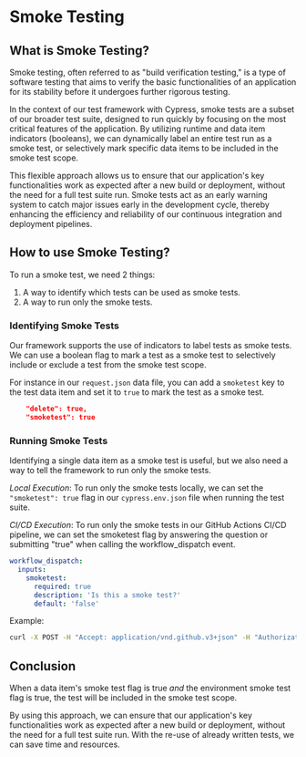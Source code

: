 # Smoke Testing

## What is Smoke Testing?

Smoke testing, often referred to as "build verification testing," is a type of software testing that aims to verify the basic functionalities of an application for its stability before it undergoes further rigorous testing.

In the context of our test framework with Cypress, smoke tests are a subset of our broader test suite, designed to run quickly by focusing on the most critical features of the application. By utilizing runtime and data item indicators (booleans), we can dynamically label an entire test run as a smoke test, or selectively mark specific data items to be included in the smoke test scope.

This flexible approach allows us to ensure that our application's key functionalities work as expected after a new build or deployment, without the need for a full test suite run. Smoke tests act as an early warning system to catch major issues early in the development cycle, thereby enhancing the efficiency and reliability of our continuous integration and deployment pipelines.

## How to use Smoke Testing?

To run a smoke test, we need 2 things:

1. A way to identify which tests can be used as smoke tests.
2. A way to run only the smoke tests.

### Identifying Smoke Tests

Our framework supports the use of indicators to label tests as smoke tests. We can use a boolean flag to mark a test as a smoke test to selectively include or exclude a test from the smoke test scope.

For instance in our `request.json` data file, you can add a `smoketest` key to the test data item and set it to `true` to mark the test as a smoke test.

```json
    "delete": true,
    "smoketest": true
```

### Running Smoke Tests

Identifying a single data item as a smoke test is useful, but we also need a way to tell the framework to run only the smoke tests.

_Local Execution_:
To run only the smoke tests locally, we can set the `"smoketest": true` flag in our `cypress.env.json` file when running the test suite.

_CI/CD Execution_:
To run only the smoke tests in our GitHub Actions CI/CD pipeline, we can set the smoketest flag by answering the question or submitting "true" when calling the workflow_dispatch event.

```yaml
workflow_dispatch:
  inputs:
    smoketest:
      required: true
      description: 'Is this a smoke test?'
      default: 'false'
```

Example:

```bash
curl -X POST -H "Accept: application/vnd.github.v3+json" -H "Authorization: token <TOKEN>" https://api.github.com/repos/bcgov/sso-requests-e2e/actions/workflows/main-e2e.yml/dispatches -d '{"ref":"main", "inputs":{"smoketest":"true"}}'
```

## Conclusion

When a data item's smoke test flag is true _and_ the environment smoke test flag is true, the test will be included in the smoke test scope.

By using this approach, we can ensure that our application's key functionalities work as expected after a new build or deployment, without the need for a full test suite run. With the re-use of already written tests, we can save time and resources.
